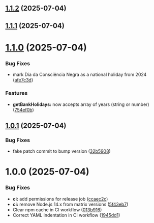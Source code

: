 ## [1.1.2](https://github.com/Gitarcitano/febraban-bank-holidays/compare/v1.1.1...v1.1.2) (2025-07-04)

## [1.1.1](https://github.com/Gitarcitano/febraban-bank-holidays/compare/v1.1.0...v1.1.1) (2025-07-04)

# [1.1.0](https://github.com/Gitarcitano/febraban-bank-holidays/compare/v1.0.1...v1.1.0) (2025-07-04)


### Bug Fixes

* mark Dia da Consciência Negra as a national holiday from 2024 ([afe7c3d](https://github.com/Gitarcitano/febraban-bank-holidays/commit/afe7c3d27b22c447262d794acfd5a7c09ad8f5d9))


### Features

* **getBankHolidays:** now accepts array of years (string or number) ([754ef0b](https://github.com/Gitarcitano/febraban-bank-holidays/commit/754ef0ba4c1f8002e86d1d5d9b074419389f82de))

## [1.0.1](https://github.com/Gitarcitano/febraban-bank-holidays/compare/v1.0.0...v1.0.1) (2025-07-04)


### Bug Fixes

* fake patch commit to bump version ([32b5908](https://github.com/Gitarcitano/febraban-bank-holidays/commit/32b59089fb932d9c9b46b5fef07e9a4db3445a32))

# 1.0.0 (2025-07-04)


### Bug Fixes

* **ci:** add permissions for release job ([ccaec2c](https://github.com/Gitarcitano/febraban-bank-holidays/commit/ccaec2ce5553e82d4bf282c04ee2b7519f24eda6))
* **ci:** remove Node.js 14.x from matrix versions ([5f43eb7](https://github.com/Gitarcitano/febraban-bank-holidays/commit/5f43eb76f7d12c74aa8812faae8ca76e3c2b0536))
* Clear npm cache in CI workflow ([013b916](https://github.com/Gitarcitano/febraban-bank-holidays/commit/013b9162205c54b8460f80cf235949f95792de6c))
* Correct YAML indentation in CI workflow ([1945dd1](https://github.com/Gitarcitano/febraban-bank-holidays/commit/1945dd19d9d423977d2de0587fbccb9ce2ebbe58))
